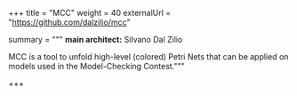 +++
title = "MCC"
weight = 40
externalUrl = "https://github.com/dalzilio/mcc"

summary = """ 
__main architect:__ Silvano Dal Zilio

MCC is a tool to unfold high-level (colored) Petri Nets that can be applied on
models used in the Model-Checking Contest.""" 

+++

